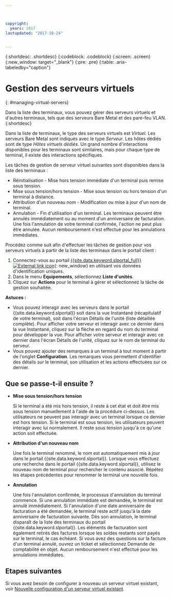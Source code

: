 ```yaml
---



copyright:
  years: 2017
lastupdated: "2017-10-24"


---
```


{:shortdesc: .shortdesc}
{:codeblock: .codeblock}
{:screen: .screen}
{:new_window: target="_blank"}
{:pre: .pre}
{:table: .aria-labeledby="caption"}


# Gestion des serveurs virtuels
{: #managing-virtual-servers}

Dans la liste des terminaux, vous pouvez gérer des serveurs virtuels et d'autres terminaux, tels que des serveurs Bare Metal et des pare-feu VLAN.
{:shortdesc}

Dans la liste de terminaux, le type des serveurs virtuels est *Virtuel*. Les serveurs Bare Metal sont indiqués avec le type *Serveur*. Les hôtes dédiés sont de type *Hôtes virtuels dédiés*. Un grand nombre d'interactions disponibles pour les terminaux sont similaires, mais pour chaque type de terminal, il existe des interactions spécifiques.

Les tâches de gestion de serveur virtuel suivantes sont disponibles dans la liste des terminaux :
* Réinitialisation -  Mise hors tension immédiate d'un terminal puis remise sous tension.
* Mise sous tension/hors tension - Mise sous tension ou hors tension d'un terminal à distance.
* Attribution d'un nouveau nom - Modification ou mise à jour d'un nom de terminal.
* Annulation - Fin d'utilisation d'un terminal. Les terminaux peuvent être annulés immédiatement ou au moment d'un anniversaire de facturation. Une fois l'annulation de votre terminal confirmée, l'action ne peut plus être annulée. Aucun remboursement n'est effectué pour les annulations immédiates.

Procédez comme suit afin d'effectuer les tâches de gestion pour vos serveurs virtuels à partir de la liste des terminaux dans le portail client :  
1. Connectez-vous au portail [{{site.data.keyword.slportal_full}} ![External link icon](../icons/launch-glyph.svg "External link icon")](https://control.softlayer.com/){: new_window} en utilisant vos données d'identification uniques. 
2. Dans le menu **Equipements**, sélectionnez **Liste d'unités**.
3. Cliquez sur **Actions** pour le terminal à gérer et sélectionnez la tâche de gestion souhaitée.

**Astuces :** 
* Vous pouvez interagir avec les serveurs dans le portail {{site.data.keyword.slportal}} soit dans la vue Instantané (récapitulatif de votre terminal), soit dans l'écran Détails de l'unité (liste détaillée complète). Pour afficher votre serveur et interagir avec ce dernier dans la vue Instantané, cliquez sur la flèche en regard du nom du terminal pour développer la vue. Pour afficher votre serveur et interagir avec ce dernier dans l'écran Détails de l'unité, cliquez sur le nom de terminal du serveur.
* Vous pouvez ajouter des remarques à un terminal à tout moment à partir de l'onglet **Configuration**. Les remarques vous permettent d'identifier des détails sur le terminal, son utilisation et les actions effectuées sur ce dernier.

## Que se passe-t-il ensuite ?
* **Mise sous tension/hors tension**

    Si le terminal a été mis hors tension, il reste à cet état et doit être mis sous tension manuellement à l'aide de la procédure ci-dessus. Les utilisateurs ne peuvent pas interagir avec un terminal lorsque ce dernier est hors tension. Si le terminal est sous tension, les utilisateurs peuvent interagir avec lui normalement. Il reste sous tension jusqu'à ce qu'une action soit effectuée. 

* **Attribution d'un nouveau nom**

  Une fois le terminal renommé, le nom est automatiquement mis à jour dans le portail {{site.data.keyword.slportal}}. Lorsque vous effectuez une recherche dans le portail {{site.data.keyword.slportal}}, utilisez le nouveau nom de terminal pour rechercher le contenu associé. Répétez les étapes précédentes pour renommer le terminal une nouvelle fois. 

* **Annulation**

  Une fois l'annulation confirmée, le processus d'annulation du terminal commence. Si une annulation immédiate est demandée, le terminal est annulé immédiatement. Si l'annulation d'une date anniversaire de facturation a été demandée, le terminal reste actif jusqu'à la date anniversaire de facturation suivante. Dès son annulation, le terminal disparaît de la liste des terminaux du portail {{site.data.keyword.slportal}}. Les éléments de facturation sont également retirés des factures lorsque les soldes restants sont payés sur le terminal, le cas échéant. Si vous avez des questions sur la facture d'un terminal annulé, ouvrez un ticket et sélectionnez Demande de comptabilité en objet. Aucun remboursement n'est effectué pour les annulations immédiates.

  
## Etapes suivantes
Si vous avez besoin de configurer à nouveau un serveur virtuel existant, voir [Nouvelle configuration d'un serveur virtuel existant](../vsi/vsi_reconfigure.html).

